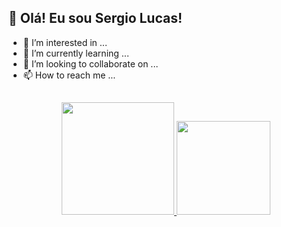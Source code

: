 
## 👋 Olá! Eu sou Sergio Lucas!
- 👀 I’m interested in ...
- 🌱 I’m currently learning ...
- 💞️ I’m looking to collaborate on ...
- 📫 How to reach me ...
##
<div align="center">
  <a href="https://github.com/osergiolucas">
  <img height="180em" src="https://github-readme-stats.vercel.app/api?username=osergiolucas&show_icons=true&theme=midnight-purple&include_all_commits=true&count_private=true"/>
  <img height="150em" src="https://github-readme-stats.vercel.app/api/top-langs/?username=osergiolucas&layout=compact&langs_count=7&theme=midnight-purple"/>
</div>
